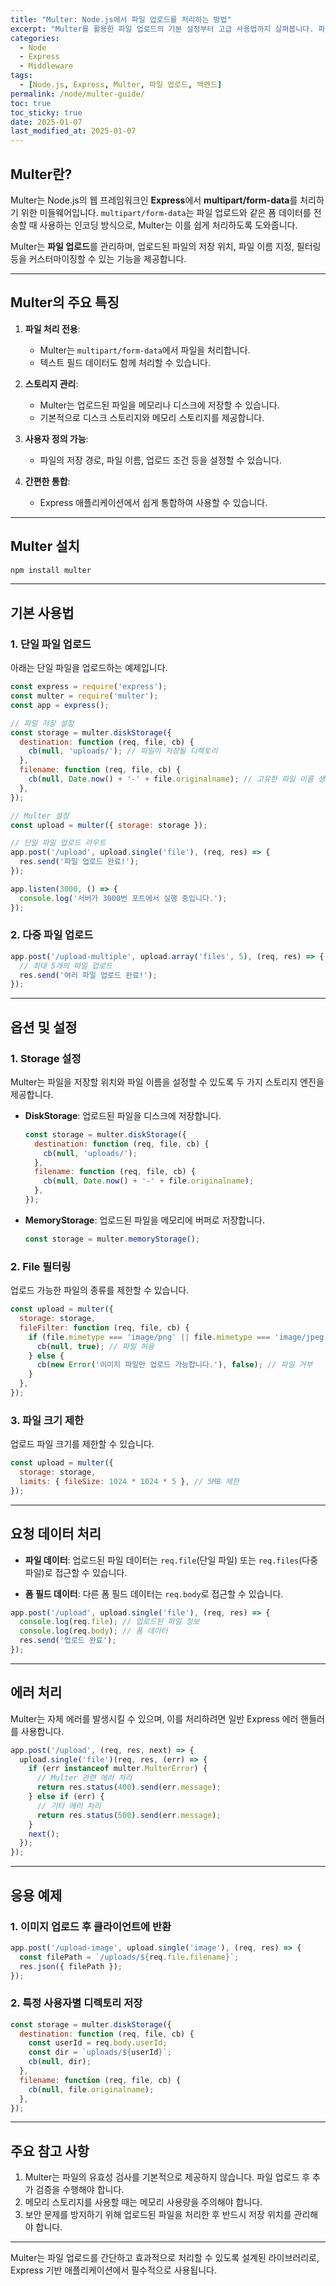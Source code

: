 ```yaml
---
title: "Multer: Node.js에서 파일 업로드를 처리하는 방법"
excerpt: "Multer를 활용한 파일 업로드의 기본 설정부터 고급 사용법까지 살펴봅니다. 파일 저장, 필터링, 크기 제한 등을 포함한 실용적인 예제를 제공합니다."
categories:
  - Node
  - Express
  - Middleware
tags:
  - [Node.js, Express, Multer, 파일 업로드, 백엔드]
permalink: /node/multer-guide/
toc: true
toc_sticky: true
date: 2025-01-07
last_modified_at: 2025-01-07
---
```


## Multer란?

Multer는 Node.js의 웹 프레임워크인 **Express**에서 **multipart/form-data**를 처리하기 위한 미들웨어입니다. `multipart/form-data`는 파일 업로드와 같은 폼 데이터를 전송할 때 사용하는 인코딩 방식으로, Multer는 이를 쉽게 처리하도록 도와줍니다.

Multer는 **파일 업로드**를 관리하며, 업로드된 파일의 저장 위치, 파일 이름 지정, 필터링 등을 커스터마이징할 수 있는 기능을 제공합니다.

---

## Multer의 주요 특징

1. **파일 처리 전용**:
   - Multer는 `multipart/form-data`에서 파일을 처리합니다.
   - 텍스트 필드 데이터도 함께 처리할 수 있습니다.

2. **스토리지 관리**:
   - Multer는 업로드된 파일을 메모리나 디스크에 저장할 수 있습니다.
   - 기본적으로 디스크 스토리지와 메모리 스토리지를 제공합니다.

3. **사용자 정의 가능**:
   - 파일의 저장 경로, 파일 이름, 업로드 조건 등을 설정할 수 있습니다.

4. **간편한 통합**:
   - Express 애플리케이션에서 쉽게 통합하여 사용할 수 있습니다.

---

## Multer 설치

```bash
npm install multer
```

---

## 기본 사용법

### 1. 단일 파일 업로드

아래는 단일 파일을 업로드하는 예제입니다.

```javascript
const express = require('express');
const multer = require('multer');
const app = express();

// 파일 저장 설정
const storage = multer.diskStorage({
  destination: function (req, file, cb) {
    cb(null, 'uploads/'); // 파일이 저장될 디렉토리
  },
  filename: function (req, file, cb) {
    cb(null, Date.now() + '-' + file.originalname); // 고유한 파일 이름 생성
  },
});

// Multer 설정
const upload = multer({ storage: storage });

// 단일 파일 업로드 라우트
app.post('/upload', upload.single('file'), (req, res) => {
  res.send('파일 업로드 완료!');
});

app.listen(3000, () => {
  console.log('서버가 3000번 포트에서 실행 중입니다.');
});
```

### 2. 다중 파일 업로드

```javascript
app.post('/upload-multiple', upload.array('files', 5), (req, res) => {
  // 최대 5개의 파일 업로드
  res.send('여러 파일 업로드 완료!');
});
```

---

## 옵션 및 설정

### 1. **Storage 설정**

Multer는 파일을 저장할 위치와 파일 이름을 설정할 수 있도록 두 가지 스토리지 엔진을 제공합니다.

- **DiskStorage**:
  업로드된 파일을 디스크에 저장합니다.

  ```javascript
  const storage = multer.diskStorage({
    destination: function (req, file, cb) {
      cb(null, 'uploads/');
    },
    filename: function (req, file, cb) {
      cb(null, Date.now() + '-' + file.originalname);
    },
  });
  ```

- **MemoryStorage**:
  업로드된 파일을 메모리에 버퍼로 저장합니다.

  ```javascript
  const storage = multer.memoryStorage();
  ```

### 2. **File 필터링**

업로드 가능한 파일의 종류를 제한할 수 있습니다.

```javascript
const upload = multer({
  storage: storage,
  fileFilter: function (req, file, cb) {
    if (file.mimetype === 'image/png' || file.mimetype === 'image/jpeg') {
      cb(null, true); // 파일 허용
    } else {
      cb(new Error('이미지 파일만 업로드 가능합니다.'), false); // 파일 거부
    }
  },
});
```

### 3. **파일 크기 제한**

업로드 파일 크기를 제한할 수 있습니다.

```javascript
const upload = multer({
  storage: storage,
  limits: { fileSize: 1024 * 1024 * 5 }, // 5MB 제한
});
```

---

## 요청 데이터 처리

- **파일 데이터**:
  업로드된 파일 데이터는 `req.file`(단일 파일) 또는 `req.files`(다중 파일)로 접근할 수 있습니다.

- **폼 필드 데이터**:
  다른 폼 필드 데이터는 `req.body`로 접근할 수 있습니다.

```javascript
app.post('/upload', upload.single('file'), (req, res) => {
  console.log(req.file); // 업로드된 파일 정보
  console.log(req.body); // 폼 데이터
  res.send('업로드 완료');
});
```

---

## 에러 처리

Multer는 자체 에러를 발생시킬 수 있으며, 이를 처리하려면 일반 Express 에러 핸들러를 사용합니다.

```javascript
app.post('/upload', (req, res, next) => {
  upload.single('file')(req, res, (err) => {
    if (err instanceof multer.MulterError) {
      // Multer 관련 에러 처리
      return res.status(400).send(err.message);
    } else if (err) {
      // 기타 에러 처리
      return res.status(500).send(err.message);
    }
    next();
  });
});
```

---

## 응용 예제

### 1. 이미지 업로드 후 클라이언트에 반환

```javascript
app.post('/upload-image', upload.single('image'), (req, res) => {
  const filePath = `/uploads/${req.file.filename}`;
  res.json({ filePath });
});
```

### 2. 특정 사용자별 디렉토리 저장

```javascript
const storage = multer.diskStorage({
  destination: function (req, file, cb) {
    const userId = req.body.userId;
    const dir = `uploads/${userId}`;
    cb(null, dir);
  },
  filename: function (req, file, cb) {
    cb(null, file.originalname);
  },
});
```

---

## 주요 참고 사항

1. Multer는 파일의 유효성 검사를 기본적으로 제공하지 않습니다. 파일 업로드 후 추가 검증을 수행해야 합니다.
2. 메모리 스토리지를 사용할 때는 메모리 사용량을 주의해야 합니다.
3. 보안 문제를 방지하기 위해 업로드된 파일을 처리한 후 반드시 저장 위치를 관리해야 합니다.

---

Multer는 파일 업로드를 간단하고 효과적으로 처리할 수 있도록 설계된 라이브러리로, Express 기반 애플리케이션에서 필수적으로 사용됩니다.

